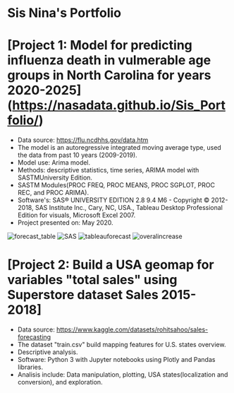 # Sis Nina's Portfolio


# [Project 1: Model for predicting influenza death in vulmerable age groups in North Carolina for years 2020-2025] (https://nasadata.github.io/Sis_Portfolio/)

* Data source: https://flu.ncdhhs.gov/data.htm
* The model is an autoregressive integrated moving average type, used the data from past 10 years (2009-2019).
* Model use: Arima model.
* Methods: descriptive statistics, time series, ARIMA model with SASTMUniversity Edition. 
* SASTM Modules(PROC FREQ, PROC  MEANS, PROC SGPLOT, PROC REC, and PROC ARIMA).
* Software's: SAS® UNIVERSITY EDITION 2.8 9.4 M6 - Copyright © 2012-2018, SAS Institute Inc., Cary, NC, USA., Tableau Desktop Professional Edition for             visuals, Microsoft Excel 2007.
* Project presented on: May 2020.

![forecast_table](https://user-images.githubusercontent.com/46803169/177681551-cfa5594d-75e7-4d86-8ac4-5196bd8a4ae7.png)
![SAS](https://user-images.githubusercontent.com/46803169/177790116-cf84a3b3-048e-4f28-81e6-74eeda339ac9.png)
![tableauforecast](https://user-images.githubusercontent.com/46803169/177682461-c9cf5ea8-0ec4-498e-87ff-88afd28e5e00.png)
![overalincrease](https://user-images.githubusercontent.com/46803169/177682632-4cfc097b-173e-4b82-849e-9d5689b6c882.png)

# [Project 2: Build a USA geomap for variables "total sales" using Superstore dataset Sales 2015-2018]

* Data source: https://www.kaggle.com/datasets/rohitsahoo/sales-forecasting 
* The dataset "train.csv" build mapping features for U.S. states overview. 
* Descriptive analysis.
* Software: Python 3 with Jupyter notebooks using Plotly and Pandas libraries.
* Analisis include: Data manipulation, plotting, USA states(localization and conversion), and exploration. 
